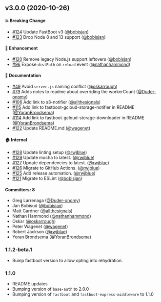 ## v3.0.0 (2020-10-26)

#### :boom: Breaking Change
* [#124](https://github.com/ember-fastboot/fastboot-app-server/pull/124) Update FastBoot v3 ([@bobisjan](https://github.com/bobisjan))
* [#123](https://github.com/ember-fastboot/fastboot-app-server/pull/123) Drop Node 8 and 13 support ([@bobisjan](https://github.com/bobisjan))

#### :rocket: Enhancement
* [#120](https://github.com/ember-fastboot/fastboot-app-server/pull/120) Remove legacy Node.js support leftovers ([@bobisjan](https://github.com/bobisjan))
* [#96](https://github.com/ember-fastboot/fastboot-app-server/pull/96) Expose `distPath` on `reload` event ([@nathanhammond](https://github.com/nathanhammond))

#### :memo: Documentation
* [#49](https://github.com/ember-fastboot/fastboot-app-server/pull/49) Avoid `server.js` naming conflict ([@oskarrough](https://github.com/oskarrough))
* [#79](https://github.com/ember-fastboot/fastboot-app-server/pull/79) Adds notes to readme about overriding the workerCount ([@Duder-onomy](https://github.com/Duder-onomy))
* [#106](https://github.com/ember-fastboot/fastboot-app-server/pull/106) Add link to s3-notifier ([@allthesignals](https://github.com/allthesignals))
* [#115](https://github.com/ember-fastboot/fastboot-app-server/pull/115) Add link to fastboot-gcloud-storage-notifier in README ([@YoranBrondsema](https://github.com/YoranBrondsema))
* [#114](https://github.com/ember-fastboot/fastboot-app-server/pull/114) Add link to fastboot-gcloud-storage-downloader in README ([@YoranBrondsema](https://github.com/YoranBrondsema))
* [#122](https://github.com/ember-fastboot/fastboot-app-server/pull/122) Update README.md ([@wagenet](https://github.com/wagenet))

#### :house: Internal
* [#128](https://github.com/ember-fastboot/fastboot-app-server/pull/128) Update linting setup ([@rwjblue](https://github.com/rwjblue))
* [#129](https://github.com/ember-fastboot/fastboot-app-server/pull/129) Update mocha to latest. ([@rwjblue](https://github.com/rwjblue))
* [#127](https://github.com/ember-fastboot/fastboot-app-server/pull/127) Update dependencies to latest. ([@rwjblue](https://github.com/rwjblue))
* [#126](https://github.com/ember-fastboot/fastboot-app-server/pull/126) Migrate to GitHub Actions. ([@rwjblue](https://github.com/rwjblue))
* [#125](https://github.com/ember-fastboot/fastboot-app-server/pull/125) Add release automation. ([@rwjblue](https://github.com/rwjblue))
* [#121](https://github.com/ember-fastboot/fastboot-app-server/pull/121) Migrate to ESLint ([@bobisjan](https://github.com/bobisjan))

#### Committers: 8
- Greg Larrenaga ([@Duder-onomy](https://github.com/Duder-onomy))
- Jan Bobisud ([@bobisjan](https://github.com/bobisjan))
- Matt Gardner ([@allthesignals](https://github.com/allthesignals))
- Nathan Hammond ([@nathanhammond](https://github.com/nathanhammond))
- Oskar ([@oskarrough](https://github.com/oskarrough))
- Peter Wagenet ([@wagenet](https://github.com/wagenet))
- Robert Jackson ([@rwjblue](https://github.com/rwjblue))
- Yoran Brondsema ([@YoranBrondsema](https://github.com/YoranBrondsema))

### 1.1.2-beta.1

* Bump fastboot version to allow opting into rehydration.

### 1.1.0

* README updates
* Bumping version of `base-auth` to 2.0.0
* Bumping version of `fastboot` and `fastboot-express-middleware` to 1.1.0
